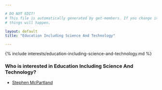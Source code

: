 ```yaml
---

# DO NOT EDIT!
# This file is automatically generated by get-members. If you change it, bad
# things will happen.

layout: default
title: "Education Including Science And Technology"

---
```


{% include interests/education-including-science-and-technology.md %}

### Who is interested in Education Including Science And Technology?


* [Stephen McPartland](../members/stephen-mcpartland.html)
